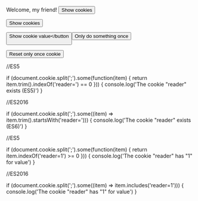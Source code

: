 
<script> 
 document.cookie = "session: you are being watched";
 document.cookie = "Ne place sa stim pe ce dai click";
 function alertCookie() { alert(document.cookie); }
 </script>

<body> Welcome, my friend! <button onclick="alertCookie()">Show cookies</button> </body>

<script>
allCookies = document.cookie;
document.cookie = newCookie;

document.cookie = "your operating system is : Windows 10";
document.cookie = "your location: Romania";
function alertCookie() {
  alert(document.cookie);
}
</script>

<button onclick="alertCookie()">Show cookies</button>

<script> 
 
document.cookie = "test1=Hello";
document.cookie = "test2=World";

const cookieValue = document.cookie
  .split('; ')
  .find(row => row.startsWith('test2='))
  .split('=')[1];

function alertCookieValue() {
  alert(cookieValue);
}
 </script> 
 
<button onclick="alertCookieValue()">Show cookie value</button
 
 <script> 
 function doOnce() {
  if (!document.cookie.split('; ').find(row => row.startsWith('doSomethingOnlyOnce'))) {
    alert("Do something here!");
    document.cookie = "doSomethingOnlyOnce=true; expires=Fri, 31 Dec 9999 23:59:59 GMT";
  }
}
 </script>
 
<button onclick="doOnce()">Only do something once</button>

 <script> 
function resetOnce() {
  document.cookie = "doSomethingOnlyOnce=; expires=Thu, 01 Jan 1970 00:00:00 GMT";
}
 </script>
<button onclick="resetOnce()">Reset only once cookie</button>

//ES5

if (document.cookie.split(';').some(function(item) {
    return item.trim().indexOf('reader=') == 0
})) {
    console.log('The cookie "reader" exists (ES5)')
}

//ES2016

if (document.cookie.split(';').some((item) => item.trim().startsWith('reader='))) {
    console.log('The cookie "reader" exists (ES6)')
}

//ES5

if (document.cookie.split(';').some(function(item) {
    return item.indexOf('reader=1') >= 0
})) {
    console.log('The cookie "reader" has "1" for value')
}

//ES2016

if (document.cookie.split(';').some((item) => item.includes('reader=1'))) {
    console.log('The cookie "reader" has "1" for value')
}

